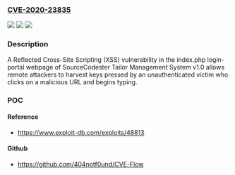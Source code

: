 ### [CVE-2020-23835](https://cve.mitre.org/cgi-bin/cvename.cgi?name=CVE-2020-23835)
![](https://img.shields.io/static/v1?label=Product&message=n%2Fa&color=blue)
![](https://img.shields.io/static/v1?label=Version&message=n%2Fa&color=blue)
![](https://img.shields.io/static/v1?label=Vulnerability&message=n%2Fa&color=brighgreen)

### Description

A Reflected Cross-Site Scripting (XSS) vulnerability in the index.php login-portal webpage of SourceCodester Tailor Management System v1.0 allows remote attackers to harvest keys pressed by an unauthenticated victim who clicks on a malicious URL and begins typing.

### POC

#### Reference
- https://www.exploit-db.com/exploits/48813

#### Github
- https://github.com/404notf0und/CVE-Flow

